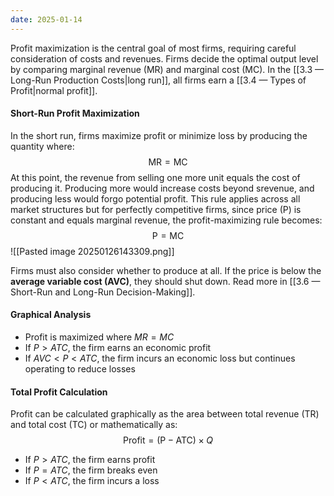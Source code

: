 ```yaml
---
date: 2025-01-14
---
```

Profit maximization is the central goal of most firms, requiring careful consideration of costs and revenues. Firms decide the optimal output level by comparing marginal revenue (MR) and marginal cost (MC). In the [[3.3 — Long-Run Production Costs|long run]], all firms earn a [[3.4 — Types of Profit|normal profit]].
#### Short-Run Profit Maximization
In the short run, firms maximize profit or minimize loss by producing the quantity where:
$$\text{MR} = \text{MC}$$
At this point, the revenue from selling one more unit equals the cost of producing it. Producing more would increase costs beyond srevenue, and producing less would forgo potential profit. This rule applies across all market structures but for perfectly competitive firms, since price (P) is constant and equals marginal revenue, the profit-maximizing rule becomes: $$\text{P} = \text{MC}$$
![[Pasted image 20250126143309.png]]

Firms must also consider whether to produce at all. If the price is below the **average variable cost (AVC)**, they should shut down. Read more in [[3.6 — Short-Run and Long-Run Decision-Making]].
#### Graphical Analysis
  - Profit is maximized where $MR = MC$
  - If $P > ATC$, the firm earns an economic profit
  - If $AVC < P < ATC$, the firm incurs an economic loss but continues operating to reduce losses
#### Total Profit Calculation
Profit can be calculated graphically as the area between total revenue (TR) and total cost (TC) or mathematically as:
$$\text{Profit} = (\text{P} - \text{ATC}) \times Q$$

- If $P > ATC$, the firm earns profit
- If $P = ATC$, the firm breaks even
- If $P < ATC$, the firm incurs a loss